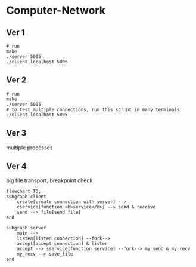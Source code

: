 # Computer-Network

## Ver 1

```shell
# run
make
./server 5005
./client localhost 5005
```

## Ver 2

```shell
# run
make
./server 5005
# to test multiple connections, run this script in many terminals:
./client localhost 5005
```

## Ver 3

multiple processes

## Ver 4

big file transport, breakpoint check

```mermaid
flowchart TD;
subgraph client
	create[create connection with server] --> 
	cservice[function <b>service</b>] --> send & receive
	send --> file[send file]
end

subgraph server
	main --> 
	listen[listen connection] --fork--> 
	accept[accept connection] & listen 
	accept --> sservice[function service] --fork--> my_send & my_recv
	my_recv --> save_file
end
```
